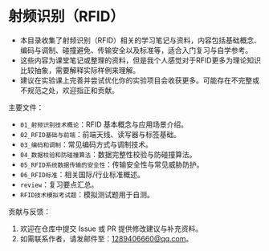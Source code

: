 # 射频识别（RFID）

- 本目录收集了射频识别（RFID）相关的学习笔记与资料，内容包括基础概念、编码与调制、碰撞避免、传输安全以及标准等，适合入门复习与自学参考。
- 这些内容为课堂笔记或整理的资料，但是我个人感觉对于RFID更多为理论知识比较抽象，需要解释实际样例来理解。
- 建议在实验课上完善并尝试优化你的实验项目会收获更多。可能存在不完整或不规范之处，欢迎指正和贡献。

主要文件：
- `01_射频识别技术概论`：RFID 基本概念与应用场景介绍。
- `02_RFID基础与前端`：前端天线、读写器与标签基础。
- `03_编码和调制`：常见编码方式与调制技术。
- `04_数据校验和防碰撞算法`：数据完整性校验与防碰撞算法。
- `05_RFID系统数据传输的安全性`：传输安全性与常见威胁防护。
- `06_RFID标准`：相关国际/行业标准概述。
- `review`：复习要点汇总。
- `RFID技术模拟考试题`：模拟测试题用于自测。


贡献与反馈：
1. 欢迎在仓库中提交 Issue 或 PR 提供修改建议与补充资料。  
2. 如需联系作者，请发邮件至：1289406660@qq.com。
